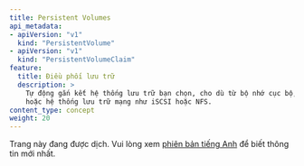```yaml
---
title: Persistent Volumes
api_metadata:
- apiVersion: "v1"
  kind: "PersistentVolume"
- apiVersion: "v1"
  kind: "PersistentVolumeClaim"
feature:
  title: Điều phối lưu trữ
  description: >
    Tự động gắn kết hệ thống lưu trữ bạn chọn, cho dù từ bộ nhớ cục bộ, nhà cung cấp đám mây công cộng,
    hoặc hệ thống lưu trữ mạng như iSCSI hoặc NFS.
content_type: concept
weight: 20
---
```


<!-- overview -->

Trang này đang được dịch. Vui lòng xem [phiên bản tiếng Anh](https://kubernetes.io/docs/concepts/storage/persistent-volumes/) để biết thông tin mới nhất.
